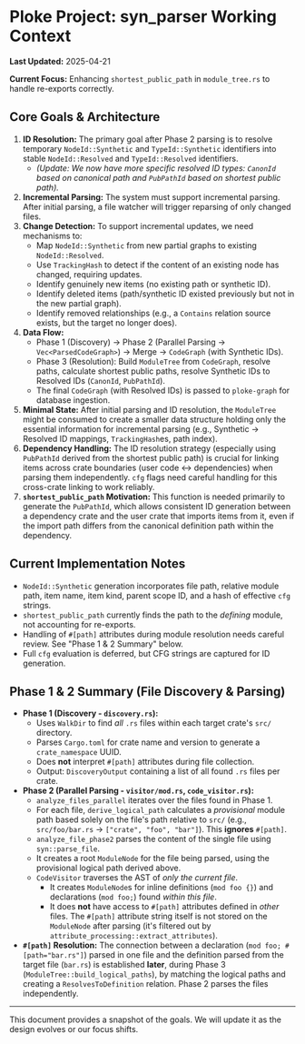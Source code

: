 # Ploke Project: syn_parser Working Context

**Last Updated:** 2025-04-21

**Current Focus:** Enhancing `shortest_public_path` in `module_tree.rs` to handle re-exports correctly.

## Core Goals & Architecture

1.  **ID Resolution:** The primary goal after Phase 2 parsing is to resolve temporary `NodeId::Synthetic` and `TypeId::Synthetic` identifiers into stable `NodeId::Resolved` and `TypeId::Resolved` identifiers.
    *   *(Update: We now have more specific resolved ID types: `CanonId` based on canonical path and `PubPathId` based on shortest public path).*
2.  **Incremental Parsing:** The system must support incremental parsing. After initial parsing, a file watcher will trigger reparsing of only changed files.
3.  **Change Detection:** To support incremental updates, we need mechanisms to:
    *   Map `NodeId::Synthetic` from new partial graphs to existing `NodeId::Resolved`.
    *   Use `TrackingHash` to detect if the content of an existing node has changed, requiring updates.
    *   Identify genuinely new items (no existing path or synthetic ID).
    *   Identify deleted items (path/synthetic ID existed previously but not in the new partial graph).
    *   Identify removed relationships (e.g., a `Contains` relation source exists, but the target no longer does).
4.  **Data Flow:**
    *   Phase 1 (Discovery) -> Phase 2 (Parallel Parsing -> `Vec<ParsedCodeGraph>`) -> Merge -> `CodeGraph` (with Synthetic IDs).
    *   Phase 3 (Resolution): Build `ModuleTree` from `CodeGraph`, resolve paths, calculate shortest public paths, resolve Synthetic IDs to Resolved IDs (`CanonId`, `PubPathId`).
    *   The final `CodeGraph` (with Resolved IDs) is passed to `ploke-graph` for database ingestion.
5.  **Minimal State:** After initial parsing and ID resolution, the `ModuleTree` might be consumed to create a smaller data structure holding only the essential information for incremental parsing (e.g., Synthetic -> Resolved ID mappings, `TrackingHash`es, path index).
6.  **Dependency Handling:** The ID resolution strategy (especially using `PubPathId` derived from the shortest public path) is crucial for linking items across crate boundaries (user code <-> dependencies) when parsing them independently. `cfg` flags need careful handling for this cross-crate linking to work reliably.
7.  **`shortest_public_path` Motivation:** This function is needed primarily to generate the `PubPathId`, which allows consistent ID generation between a dependency crate and the user crate that imports items from it, even if the import path differs from the canonical definition path within the dependency.

## Current Implementation Notes

*   `NodeId::Synthetic` generation incorporates file path, relative module path, item name, item kind, parent scope ID, and a hash of effective `cfg` strings.
*   `shortest_public_path` currently finds the path to the *defining* module, not accounting for re-exports.
*   Handling of `#[path]` attributes during module resolution needs careful review. See "Phase 1 & 2 Summary" below.
*   Full `cfg` evaluation is deferred, but CFG strings are captured for ID generation.

## Phase 1 & 2 Summary (File Discovery & Parsing)

*   **Phase 1 (Discovery - `discovery.rs`):**
    *   Uses `WalkDir` to find *all* `.rs` files within each target crate's `src/` directory.
    *   Parses `Cargo.toml` for crate name and version to generate a `crate_namespace` UUID.
    *   Does **not** interpret `#[path]` attributes during file collection.
    *   Output: `DiscoveryOutput` containing a list of all found `.rs` files per crate.
*   **Phase 2 (Parallel Parsing - `visitor/mod.rs`, `code_visitor.rs`):**
    *   `analyze_files_parallel` iterates over the files found in Phase 1.
    *   For each file, `derive_logical_path` calculates a *provisional* module path based solely on the file's path relative to `src/` (e.g., `src/foo/bar.rs` -> `["crate", "foo", "bar"]`). This **ignores** `#[path]`.
    *   `analyze_file_phase2` parses the content of the single file using `syn::parse_file`.
    *   It creates a root `ModuleNode` for the file being parsed, using the provisional logical path derived above.
    *   `CodeVisitor` traverses the AST of *only the current file*.
        *   It creates `ModuleNode`s for inline definitions (`mod foo {}`) and declarations (`mod foo;`) found *within this file*.
        *   It does **not** have access to `#[path]` attributes defined in *other* files. The `#[path]` attribute string itself is not stored on the `ModuleNode` after parsing (it's filtered out by `attribute_processing::extract_attributes`).
*   **`#[path]` Resolution:** The connection between a declaration (`mod foo; #[path="bar.rs"]`) parsed in one file and the definition parsed from the target file (`bar.rs`) is established **later**, during Phase 3 (`ModuleTree::build_logical_paths`), by matching the logical paths and creating a `ResolvesToDefinition` relation. Phase 2 parses the files independently.

---

This document provides a snapshot of the goals. We will update it as the design evolves or our focus shifts.

